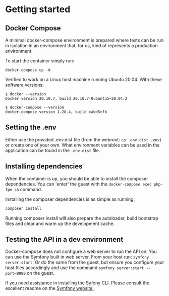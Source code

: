 # Getting started

## Docker Compose
A minimal docker-compose environment is prepared where tests can be run in isolation in an environment that, 
for us, kind of represents a production environment.

To start the container simply run:

`docker-compose up -d`

Verified to work on a Linux host machine running Ubuntu 20.04. With these software versions:

```
$ docker --version
Docker version 20.10.7, build 20.10.7-0ubuntu5~20.04.2

$ docker-compose --version
docker-compose version 1.28.4, build cabd5cfb
```

## Setting the .env
Either use the provided .env.dist file (from the webroot: `cp .env.dist .env`) or create one of your own. What 
environment variables can be used in the application can be found in the `.env.dist` file.

## Installing dependencies
When the container is up, you should be able to install the composer dependencies. You can 'enter' the
 guest with the `docker-compose exec php-fpm sh` command. 
 
Installing the composer dependencies is as simple as running:

```bash
composer install
```

Running composer install will also prepare the autoloader, build bootstrap files and clear and warm up the development cache.

## Testing the API in a dev environment
Docker-compose does not configure a web server to run the API on. You can use the Symfony built in web server. 
From your host run: `symfony server:start`. Or do the same from the guest, but ensure you configure your host files
accordingly and use the command `symfony server:start --port=8000` on the guest.

If you need assistance in installing the Syfony CLI. Please consult the excellent readme on the 
[Symfony website.](https://symfony.com/download#step-1-install-symfony-cli)

